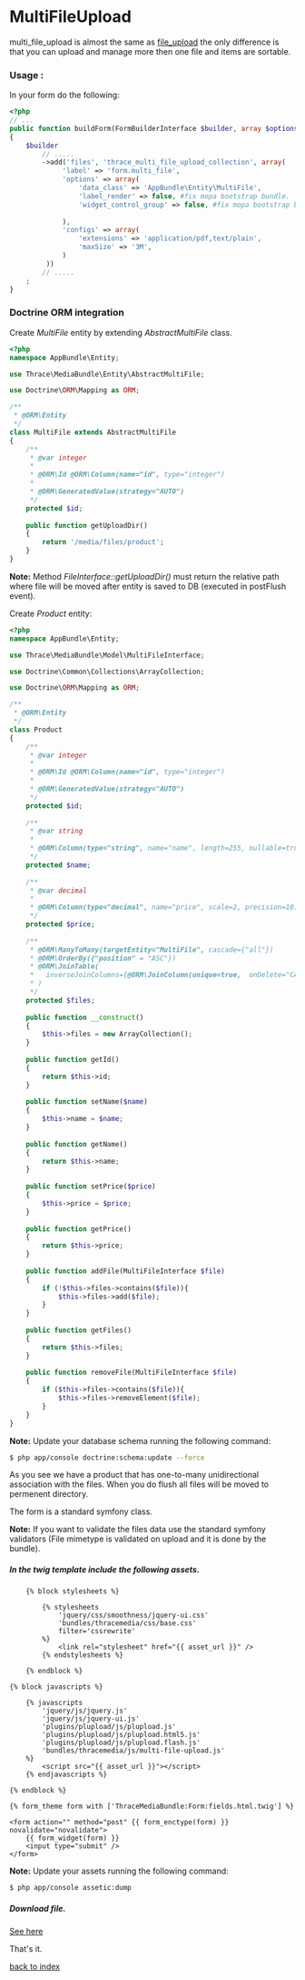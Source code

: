 MultiFileUpload
===============

multi_file_upload is almost the same as [file_upload](file_upload.md) the only difference is that you can upload and manage more then one file and items are sortable.

### Usage :

In your form do the following:

``` php
<?php
// ...
public function buildForm(FormBuilderInterface $builder, array $options)
{
    $builder
        // .....
        ->add('files', 'thrace_multi_file_upload_collection', array(
             'label' => 'form.multi_file',
             'options' => array(
                 'data_class' => 'AppBundle\Entity\MultiFile',
                 'label_render' => false, #fix mopa bootstrap bundle. 
                 'widget_control_group' => false, #fix mopa bootstrap bundle.
                
             ),
             'configs' => array(
                 'extensions' => 'application/pdf,text/plain',
                 'maxSize' => '3M',
             )
         ))
		// .....
    ;
}
```
### Doctrine ORM integration

Create *MultiFile* entity by extending  *AbstractMultiFile* class.

``` php
<?php
namespace AppBundle\Entity;

use Thrace\MediaBundle\Entity\AbstractMultiFile;

use Doctrine\ORM\Mapping as ORM;

/**
 * @ORM\Entity
 */
class MultiFile extends AbstractMultiFile
{
    /**
     * @var integer 
     *
     * @ORM\Id @ORM\Column(name="id", type="integer")
     * 
     * @ORM\GeneratedValue(strategy="AUTO")
     */
    protected $id;
    
    public function getUploadDir()
    {
        return '/media/files/product';
    }
}
```

**Note:** Method *FileInterface::getUploadDir()* must return the relative path where file will be moved after entity is saved to DB (executed in postFlush event).

Create *Product* entity:

``` php
<?php
namespace AppBundle\Entity;

use Thrace\MediaBundle\Model\MultiFileInterface;

use Doctrine\Common\Collections\ArrayCollection;

use Doctrine\ORM\Mapping as ORM;

/**
 * @ORM\Entity
 */
class Product
{
    /**
     * @var integer 
     *
     * @ORM\Id @ORM\Column(name="id", type="integer")
     * 
     * @ORM\GeneratedValue(strategy="AUTO")
     */
    protected $id;
    
    /**
     * @var string 
     *
     * @ORM\Column(type="string", name="name", length=255, nullable=true, unique=false)
     */
    protected $name;
    
    /**
     * @var decimal
     *
     * @ORM\Column(type="decimal", name="price", scale=2, precision=10)
     */
    protected $price;
    
    /**
     * @ORM\ManyToMany(targetEntity="MultiFile", cascade={"all"})
     * @ORM\OrderBy({"position" = "ASC"})
     * @ORM\JoinTable(
     *   inverseJoinColumns={@ORM\JoinColumn(unique=true,  onDelete="CASCADE")}
     * )
     */
    protected $files;
    
    public function __construct()
    {
        $this->files = new ArrayCollection();
    }
    
    public function getId()
    {
        return $this->id;
    }
    
    public function setName($name)
    {
        $this->name = $name;
    }
    
    public function getName()
    {
        return $this->name;
    }
    
    public function setPrice($price)
    {
        $this->price = $price;
    }
    
    public function getPrice()
    {
        return $this->price;
    }
    
    public function addFile(MultiFileInterface $file)
    {
        if (!$this->files->contains($file)){
            $this->files->add($file);
        }
    }
    
    public function getFiles()
    {
        return $this->files;
    }
    
    public function removeFile(MultiFileInterface $file)
    {
        if ($this->files->contains($file)){
            $this->files->removeElement($file);
        }
    }    
}
```

**Note:** Update your database schema running the following command:

``` bash
$ php app/console doctrine:schema:update --force
```

As you see we have a product that has one-to-many unidirectional association with the files.
When you do flush all files will be moved to permenent directory.

The form is a standard symfony class.

**Note:** If you want to validate the files data use the standard symfony validators (File mimetype is validated on upload and it is done by the bundle).


#####  In the twig template include the following assets.

``` jinja
	{% block stylesheets %}
                
		{% stylesheets
			'jquery/css/smoothness/jquery-ui.css' 
            'bundles/thracemedia/css/base.css'
            filter='cssrewrite'
        %}
			<link rel="stylesheet" href="{{ asset_url }}" />
        {% endstylesheets %}

	{% endblock %}
    
{% block javascripts %}

	{% javascripts
		'jquery/js/jquery.js'
        'jquery/js/jquery-ui.js'
        'plugins/plupload/js/plupload.js'                    
        'plugins/plupload/js/plupload.html5.js'                    
        'plugins/plupload/js/plupload.flash.js'
        'bundles/thracemedia/js/multi-file-upload.js'                                                                                                                               
	%}
		<script src="{{ asset_url }}"></script>
	{% endjavascripts %}
   
{% endblock %}

{% form_theme form with ['ThraceMediaBundle:Form:fields.html.twig'] %}
           
<form action="" method="post" {{ form_enctype(form) }} novalidate="novalidate">
	{{ form_widget(form) }}
    <input type="submit" />
</form>
```
**Note:** Update your assets running the following command:

``` bash
$ php app/console assetic:dump
```

##### Download file. 
[See here](file_upload.md#file_download)

That's it.

[back to index](index.md)
